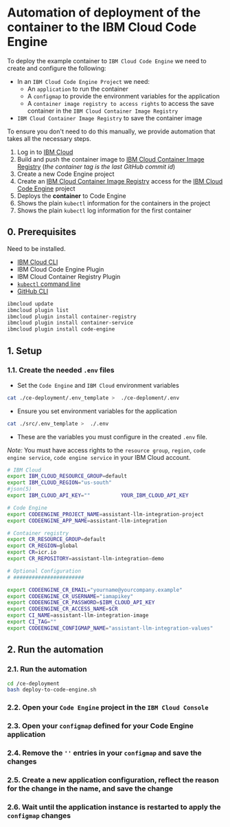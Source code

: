 # Automation of deployment of the container to the IBM Cloud Code Engine 

To deploy the example container to `IBM Cloud Code Engine` we need to create and configure the following:

* In an `IBM Cloud Code Engine Project` we need:
    * An `application` to run the container
    * A `configmap` to provide the environment variables for the application
    * A `container image registry to access rights` to access the save container in the `IBM Cloud Container Image Registry`
* `IBM Cloud Container Image Registry` to save the container image

To ensure you don't need to do this manually, we provide automation that takes all the necessary steps.

1. Log in to [IBM Cloud](https://cloud.ibm.com)
2. Build and push the container image to [IBM Cloud Container Image Registry](https://www.ibm.com/products/container-registry) (_the container tag is the last GitHub commit id_)
3. Create a new Code Engine project
4. Create an [IBM Cloud Container Image Registry](https://www.ibm.com/products/container-registry) access for the [IBM Cloud Code Engine](https://www.ibm.com/products/code-engine) project
5. Deploys the **container** to Code Engine
6. Shows the plain `kubectl` information for the containers in the project
7. Shows the plain `kubectl` log information for the first container

## 0. Prerequisites

Need to be installed.

* [IBM Cloud CLI](https://cloud.ibm.com/docs/cli?topic=cli-getting-started)
* IBM Cloud Code Engine Plugin
* IBM Cloud Container Registry Plugin
* [`kubectl` command line](https://kubernetes.io/docs/tasks/tools/install-kubectl-macos/)
* [GitHub CLI](https://cli.github.com/)

```sh
ibmcloud update
ibmcloud plugin list
ibmcloud plugin install container-registry
ibmcloud plugin install container-service
ibmcloud plugin install code-engine
```

## 1. Setup

### 1.1. Create the needed `.env` files

* Set the `Code Engine` and `IBM Cloud` environment variables

```sh
cat ./ce-deployment/.env_template >  ./ce-deploment/.env
```

* Ensure you set environment variables for the application

```sh
cat ./src/.env_template >  ./.env
```

* These are the variables you must configure in the created `.env` file.

_Note:_ You must have access rights to the `resource group`, `region`, `code engine service`, `code engine service` in your IBM Cloud account. 

```sh
# IBM Cloud
export IBM_CLOUD_RESOURCE_GROUP=default
export IBM_CLOUD_REGION="us-south"
#json(5)
export IBM_CLOUD_API_KEY=""          YOUR_IBM_CLOUD_API_KEY

# Code Engine
export CODEENGINE_PROJECT_NAME=assistant-llm-integration-project
export CODEENGINE_APP_NAME=assistant-llm-integration

# Container registry
export CR_RESOURCE_GROUP=default
export CR_REGION=global
export CR=icr.io
export CR_REPOSITORY=assistant-llm-integration-demo

# Optional Configuration
# #######################

export CODEENGINE_CR_EMAIL="yourname@yourcompany.example"
export CODEENGINE_CR_USERNAME="iamapikey"
export CODEENGINE_CR_PASSWORD=$IBM_CLOUD_API_KEY
export CODEENGINE_CR_ACCESS_NAME=$CR
export CI_NAME=assistant-llm-integration-image
export CI_TAG=""
export CODEENGINE_CONFIGMAP_NAME="assistant-llm-integration-values"
```

## 2. Run the automation

### 2.1. Run the automation

```sh
cd /ce-deployment
bash deploy-to-code-engine.sh
```

### 2.2. Open your `Code Engine` project in the `IBM Cloud Console`

### 2.3. Open your `configmap` defined for your Code Engine application

### 2.4. Remove the `''` entries in your `configmap` and save the changes

### 2.5. Create a new application configuration, reflect the reason for the change in the name, and save the change

### 2.6. Wait until the application instance is restarted to apply the `configmap` changes
